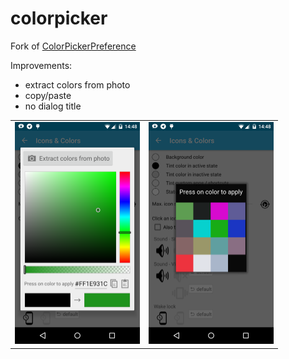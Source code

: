 # colorpicker

Fork of [ColorPickerPreference](https://github.com/attenzione/android-ColorPickerPreference)

Improvements:
* extract colors from photo
* copy/paste
* no dialog title

<table sytle="border: 0px;">
<tr>
<td><img width="200px" src="screen1.png" /></td>
<td><img width="200px" src="screen2.png" /></td>
</tr>
</table>